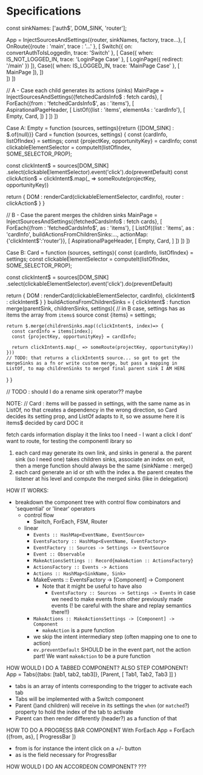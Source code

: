 # Specifications

const sinkNames: ['auth$', DOM_SINK, 'router'];

App = InjectSourcesAndSettings({router, sinkNames, factory, trace...}, [
  OnRoute({route : 'main', trace : '...' }, [
    Switch({
      on: convertAuthToIsLoggedIn,
      trace: 'Switch'
    }, [
      Case({ when: IS_NOT_LOGGED_IN, trace: 'LoginPage Case' }, [
        LoginPage({ redirect: '/main' })
      ]),
      Case({ when: IS_LOGGED_IN, trace: 'MainPage Case' }, [
        MainPage
      ]),
    ])  
  ])
])

// A - Case each child generates its actions (sinks)
MainPage = InjectSourcesAndSettings({fetchedCardsInfo$ : fetch cards}, [
  ForEach({from : 'fetchedCardsInfo$', as : 'items'}, [
    AspirationalPageHeader, [
      ListOf({list : 'items', elementAs : 'cardInfo'}, [
        Empty, 
        Card, 
      ])
    ]
  ])
])

Case A:
Empty = function (sources, settings){return {[DOM_SINK] : $.of(null)}}
Card = function (sources, settings) {
  const {cardInfo, listOfIndex} = settings;
  const {projectKey, opportunityKey} = cardInfo;
  const clickableElementSelector = computeIt(listOfIndex, SOME_SELECTOR_PROP);
  
  const clickIntent$ = sources[DOM_SINK]
    .select(clickableElementSelector).event('click').do(preventDefault)
  const clickAction$ = clickIntent$.map(_ => someRoute(projectKey, opportunityKey))
  
  return {
    DOM : renderCard(clickableElementSelector, cardInfo),
    router : clickAction$
  }
}

// B - Case the parent merges the children sinks
MainPage = InjectSourcesAndSettings({fetchedCardsInfo$ : fetch cards}, [
  ForEach({from : 'fetchedCardsInfo$', as : 'items'}, [
    ListOf({list : 'items', as : 'cardInfo', buildActionsFromChildrenSinks:..., actionMap:{'clickIntent$':'router'}}, [
      AspirationalPageHeader, [
        Empty,
        Card, 
      ]
    ])
  ])
])

Case B:
Card = function (sources, settings){
  const {cardInfo, listOfIndex} = settings;
  const clickableElementSelector = computeIt(listOfIndex, SOME_SELECTOR_PROP);
  
  const clickIntent$ = sources[DOM_SINK]
    .select(clickableElementSelector).event('click').do(preventDefault)
  
  return {
    DOM : renderCard(clickableElementSelector, cardInfo),
    clickIntent$ : clickIntent$
  }
}
buildActionsFromChildrenSinks = {
  clickIntent$ : function merge(parentSink, childrenSinks, settings){
    // in B case, settings has as items the array from `items$` source
    const {items} = settings;
    
    return $.merge(childrenSinks.map((clickIntent$, index)=> {
      const cardInfo = items[index];
      const {projectKey, opportunityKey} = cardInfo;

      return clickIntent$.map(_ => someRoute(projectKey, opportunityKey))
    }))
    // TODO: that returns a clickIntent$ source... so got to get the mergeSinks as a fn or write custom merge, but pass a mapping in ListOf, to map childrenSinks to merged final parent sink I AM HERE

  }
}

// TODO : should I do a rename sink operator?? maybe

NOTE:
// Card : items will be passed in settings, with the same name as in ListOf, no that creates a dependency in the wrong direction, so Card decides its setting prop, and ListOf adapts to it, so we assume here it is items$ decided by card DOC it

fetch cards information
display it
the links too I need - I want a click I dont' want to route, for testing the componentl ibrary
so 
1. each card may generate its own link, and sinks in general
  a. the parent sink (so I need one) takes children sinks, associate an index on exit, then a merge function should always be the same {sinkName : merge()
2. each card generate an id or sth with the index
  a. the parent creates the listener at his level and compute the merged sinks (like in delegation)

HOW IT WORKS:
- breakdown the component tree with control flow combinators and 'sequential' or 'linear' operators
  - control flow
    - Switch, ForEach, FSM, Router
  - linear
    - `Events :: HashMap<EventName, EventSource>`
    - `EventsFactory :: HashMap<EventName, EventFactory>`
    - `EventFactory :: Sources -> Settings -> EventSource`
    - `Event :: Observable`
    - `MakeActionsSettings :: Record{makeAction :: ActionsFactory}`
    - `ActionsFactory :: Events -> Actions`
    - `Actions :: HashMap<SinkName, Sink>`
    - MakeEvents :: EventsFactory -> [Component] -> Component
      - Note that it might be useful to have also 
        - `EventsFactory :: Sources -> Settings -> Events` in case we need to make events from other previously made events (! be careful with the share and replay semantics there!!)
    - `MakeActions :: MakeActionsSettings -> [Component] -> Component` 
      - `makeAction` is a pure function
    - we skip the intent intermediary step (often mapping one to one to action)
    - `ev.preventDefault` SHOULD be in the event part, not the action part! We want  `makeAction` to be a pure function

HOW WOULD I DO A TABBED COMPONENT? ALSO STEP COMPONENT!
App = Tabs({tabs: [tab1, tab2, tab3]}, [Parent, [
  Tab1,
  Tab2,
  Tab3
]]
)

- tabs is an array of intents corresponding to the trigger to activate each tab
- Tabs will be implemented with a Switch component
- Parent ()and children) will receive in its settings the `when` (or `matched`?) property to hold the index of the tab to activate
- Parent can then render differently (header?) as a function of that

HOW TO DO A PROGRESS BAR COMPONENT
With ForEach
App = ForEach ({from, as}, [
  ProgressBar
])
- from is for instance the intent click on a +/- button
- as is the field necessary for ProgressBar 

HOW WOULD I DO AN ACCORDEON COMPONENT?
???
